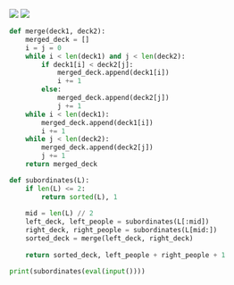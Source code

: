 ![](https://backend.seek.onlinedegree.iitm.ac.in/22t1_cs2002/assets/img/W2P3.1.png)
![](https://backend.seek.onlinedegree.iitm.ac.in/22t1_cs2002/assets/img/Screenshot%20from%202021-12-29%2015-49-54.png)
```python
def merge(deck1, deck2):
    merged_deck = []
    i = j = 0
    while i < len(deck1) and j < len(deck2):
        if deck1[i] < deck2[j]:
            merged_deck.append(deck1[i])
            i += 1
        else:
            merged_deck.append(deck2[j])
            j += 1
    while i < len(deck1):
        merged_deck.append(deck1[i])
        i += 1
    while j < len(deck2):
        merged_deck.append(deck2[j])
        j += 1
    return merged_deck

def subordinates(L):
    if len(L) <= 2:
        return sorted(L), 1
    
    mid = len(L) // 2
    left_deck, left_people = subordinates(L[:mid])
    right_deck, right_people = subordinates(L[mid:])
    sorted_deck = merge(left_deck, right_deck)
    
    return sorted_deck, left_people + right_people + 1

print(subordinates(eval(input())))
```
